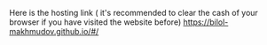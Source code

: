 Here is the hosting link ( it's recommended to clear the cash of your browser if you have visited the website before)
https://bilol-makhmudov.github.io/#/
